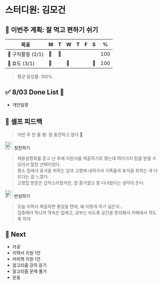 # 스터디원: 김모건

## 🚀 이번주 계획: 잘 먹고 편하기 쉬기

| 목표              | M   | T   | W   | T   | F   | S   | %   |
| ----------------- | --- | --- | --- | --- | --- | --- | --- |
| 🏢 구직활동 (2/1) | 🏢  | 🏢  |     |     |     |     | 100 |
| 🌟 효도 (3/1)     | 🌟  |     | 🌟  |     |     | 🌟  | 100 |

> 평균 달성률: 100% <br>

## ✅ 8/03 Done List 🌸

- 개인일정

## 🎉 셀프 피드백

> 이번 주 한 줄 평: 잘 충전하고 왔다 🤗 <br>

<img src="https://raw.githubusercontent.com/Tarikul-Islam-Anik/Animated-Fluent-Emojis/master/Emojis/Smilies/Hugging%20Face.png" alt="Hugging Face" width="25" height="25"> 칭찬하기 </img>

> 채용설명회를 듣고 난 후에 지원서를 제출하기로 했는데 여러가지 팁을 받을 수 있어서 잘한 선택이었다.<br>
> 평소 집에서 휴식을 취하는 날과 고향에 내려가서 가족들과 휴식을 취하는 게 다르다는 걸 느꼈다. <br>
> 고향집 방문은 갑작스러웠지만, 참 즐거웠고 잘 다녀왔다는 생각이 든다. <br>

<img src="https://raw.githubusercontent.com/Tarikul-Islam-Anik/Animated-Fluent-Emojis/master/Emojis/Smilies/Face%20with%20Monocle.png" alt="Face with Monocle" width="25" height="25"> 반성하기</img>

> 오늘 이력서 제출하면 좋았을 텐데, 왜 이렇게 하기 싫은지.. <br>
> 집중해야 하니까 약속은 없애고, 공부는 되도록 공간을 분리해서 카페에서 하도록 하자 <br>

## 🌱 Next

- 카공
- 이력서 지원 1건
- 커피챗 지원 1건
- 알고리즘 강의 듣기
- 알고리즘 문제 풀기
- 운동

